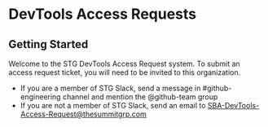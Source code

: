 # DevTools Access Requests

## Getting Started
Welcome to the STG DevTools Access Request system. To submit an access request ticket, you will need to be invited to this organization.

* If you are a member of STG Slack, send a message in #github-engineering channel and mention the @github-team group
* If you are not a member of STG Slack, send an email to SBA-DevTools-Access-Request@thesummitgrp.com
